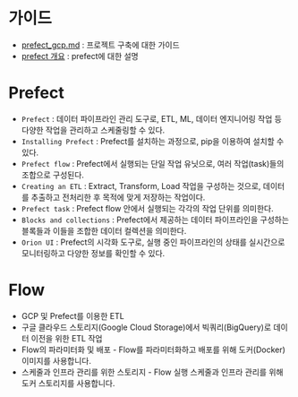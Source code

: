 # 가이드 
- [prefect_gcp.md](https://github.com/mjs1995/data-engineering-zoomcamp/blob/main/02_workflow_orchestration/prefect_gcp.md) : 프로젝트 구축에 대한 가이드 
- [prefect 개요](https://github.com/mjs1995/muse-data-engineer/blob/main/doc/workflow/prefect_base.md) : prefect에 대한 설명 

# Prefect
- `Prefect` : 데이터 파이프라인 관리 도구로, ETL, ML, 데이터 엔지니어링 작업 등 다양한 작업을 관리하고 스케줄링할 수 있다.
- `Installing Prefect` : Prefect를 설치하는 과정으로, pip을 이용하여 설치할 수 있다.
- `Prefect flow` : Prefect에서 실행되는 단일 작업 유닛으로, 여러 작업(task)들의 조합으로 구성된다.
- `Creating an ETL` : Extract, Transform, Load 작업을 구성하는 것으로, 데이터를 추출하고 전처리한 후 목적에 맞게 저장하는 작업이다.
- `Prefect task` : Prefect flow 안에서 실행되는 각각의 작업 단위를 의미한다.
- `Blocks and collections` : Prefect에서 제공하는 데이터 파이프라인을 구성하는 블록들과 이들을 조합한 데이터 컬렉션을 의미한다.
- `Orion UI` : Prefect의 시각화 도구로, 실행 중인 파이프라인의 상태를 실시간으로 모니터링하고 다양한 정보를 확인할 수 있다.

# Flow 
- GCP 및 Prefect를 이용한 ETL
- 구글 클라우드 스토리지(Google Cloud Storage)에서 빅쿼리(BigQuery)로 데이터 이전을 위한 ETL 작업
- Flow의 파라미터화 및 배포 - Flow를 파라미터화하고 배포를 위해 도커(Docker) 이미지를 사용합니다.
- 스케줄과 인프라 관리를 위한 스토리지 - Flow 실행 스케줄과 인프라 관리를 위해 도커 스토리지를 사용합니다.
